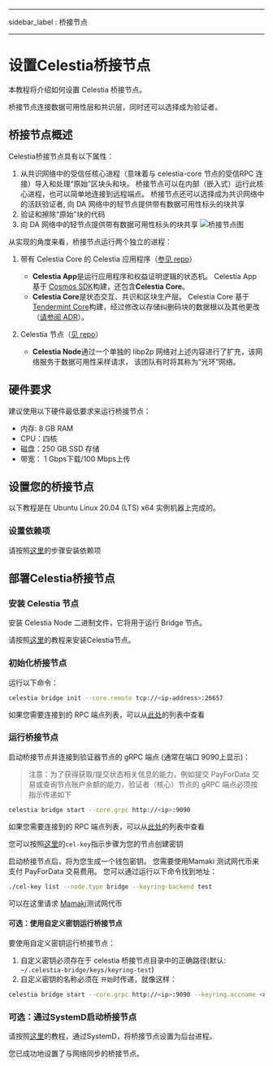 - - -
sidebar_label : 桥接节点
- - -

# 设置Celestia桥接节点

本教程将介绍如何设置 Celestia 桥接节点。

桥接节点连接数据可用性层和共识层，同时还可以选择成为验证者。

## 桥接节点概述

Celestia桥接节点具有以下属性：

1. 从共识网络中的受信任核心进程（意味着与 celestia-core 节点的受信RPC 连接）导入和处理“原始”区块头和块。 桥接节点可以在内部（嵌入式）运行此核心进程，也可以简单地连接到远程端点。 桥接节点还可以选择成为共识网络中的活跃验证者, 向 DA 网络中的轻节点提供带有数据可用性标头的块共享
2. 验证和擦除“原始”块的代码
3. 向 DA 网络中的轻节点提供带有数据可用性标头的块共享 ![桥接节点图](/img/nodes/BridgeNodes.png)

从实现的角度来看，桥接节点运行两个独立的进程：

1. 带有 Celestia Core 的 Celestia 应用程序（[参见 repo](https://github.com/celestiaorg/celestia-app)）

    * **Celestia App**是运行应用程序和权益证明逻辑的状态机。 Celestia App 基于 [Cosmos SDK](https://docs.cosmos.network/)构建，还包含**Celestia Core**。
    * **Celestia Core**是状态交互、共识和区块生产层。 Celestia Core 基于[Tendermint Core](https://docs.tendermint.com/)构建，经过修改以存储纠删码块的数据根以及其他更改（[请参阅 ADR](https://github.com/celestiaorg/celestia-core/tree/master/docs/celestia-architecture)）。

2. Celestia 节点（[见 repo](https://github.com/celestiaorg/celestia-node)）

    * **Celestia Node**通过一个单独的 libp2p 网络对上述内容进行了扩充，该网络服务于数据可用性采样请求， 该团队有时将其称为“光环”网络。

## 硬件要求

建议使用以下硬件最低要求来运行桥接节点：

* 内存: 8 GB RAM
* CPU：四核
* 磁盘：250 GB SSD 存储
* 带宽： 1 Gbps下载/100 Mbps上传

## 设置您的桥接节点

以下教程是在 Ubuntu Linux 20.04 (LTS) x64 实例机器上完成的。

### 设置依赖项

请按照[这里](../developers/environment.md)的步骤安装依赖项

## 部署Celestia桥接节点

### 安装 Celestia 节点

安装 Celestia Node 二进制文件，它将用于运行 Bridge 节点。

请按照[这里](../developers/celestia-node.md)的教程来安装Celestia节点。

### 初始化桥接节点

运行以下命令：

```sh
celestia bridge init --core.remote tcp://<ip-address>:26657 
```

如果您需要连接到的 RPC 端点列表，可以从[此处](./mamaki-testnet.md#rpc-endpoints)的列表中查看

### 运行桥接节点

启动桥接节点并连接到验证器节点的 gRPC 端点 (通常在端口 9090上显示)：

> 注意：为了获得获取/提交状态相关信息的能力，例如提交 PayForData 交易或查询节点账户余额的能力，验证者（核心）节点的 gRPC 端点必须按指示传递如下

```sh
celestia bridge start --core.grpc http://<ip>:9090
```

如果您需要连接到的 RPC 端点列表，可以从[此处](./mamaki-testnet.md#rpc-endpoints)的列表中查看

您可以按照[这里](./keys.md)的`cel-key`指示步骤为您的节点创建密钥

启动桥接节点后，将为您生成一个钱包密钥。 您需要使用Mamaki 测试网代币来支付 PayForData 交易费用。 您可以通过运行以下命令找到地址：

```sh
./cel-key list --node.type bridge --keyring-backend test
```

可以在这里请求 [Mamaki](./mamaki-testnet.md#mamaki-testnet-faucet)测试网代币

#### 可选：使用自定义密钥运行桥接节点

要使用自定义密钥运行桥接节点：

1. 自定义密钥必须存在于 celestia 桥接节点目录中的正确路径(默认: `~/.celestia-bridge/keys/keyring-test`)
2. 自定义密钥的名称必须在 `开始`时传递，就像这样：

```sh
celestia bridge start --core.grpc http://<ip>:9090 --keyring.accname <name_of_custom_key>
```

### 可选：通过SystemD启动桥接节点

请按照[这里](./systemd.md#celestia-bridge-node)的教程，通过SystemD，将桥接节点设置为后台进程。

您已成功地设置了与网络同步的桥接节点。
